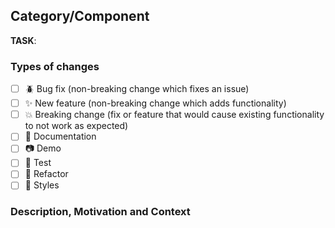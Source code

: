 <!-- https://martinfowler.com/articles/ship-show-ask.html -->
<!-- Uncomment what you need -->
<!--- # 🚢 Ship --->
<!--- # 🔍 Show -->
<!--- # ❓ Ask --->
## Category/Component
<!-- https://github.com/SUI-Components/sui-components/issues -->
**TASK**: <!--- #issueID -->


### Types of changes
<!--- What types of changes does your code introduce? Put an `x` in all the boxes that apply: -->

- [ ] 🪲 Bug fix (non-breaking change which fixes an issue)
- [ ] ✨ New feature (non-breaking change which adds functionality)
- [ ] 💥 Breaking change (fix or feature that would cause existing functionality to not work as expected)
- [ ] 🧾 Documentation 
- [ ] 📷 Demo 
- [ ] 🧪 Test
- [ ] 🧠 Refactor
- [ ] 💄 Styles

### Description, Motivation and Context
<!--- Describe your changes in detail -->
